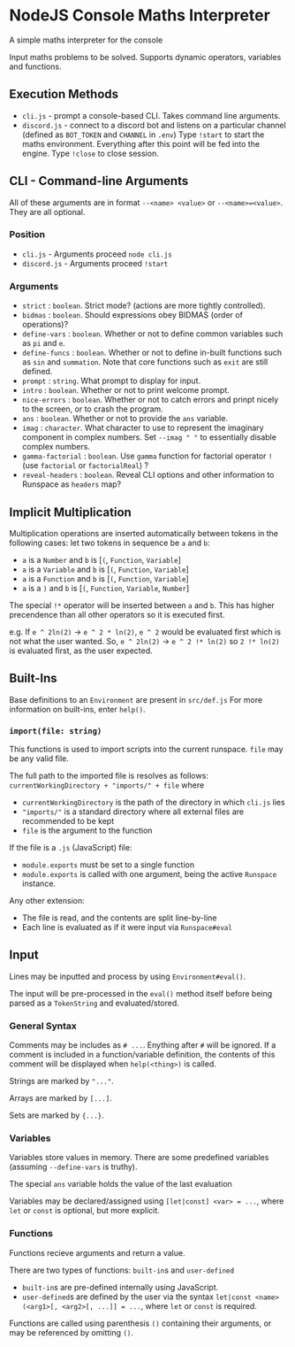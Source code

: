 # NodeJS Console Maths Interpreter
A simple maths interpreter for the console

Input maths problems to be solved. Supports dynamic operators, variables and functions.

## Execution Methods
- `cli.js` - prompt a console-based CLI. Takes command line arguments.
- `discord.js` - connect to a discord bot and listens on a particular channel (defined as `BOT_TOKEN` and `CHANNEL` in `.env`)
  Type `!start` to start the maths environment. Everything after this point will be fed into the engine. Type `!close` to close session.

## CLI - Command-line Arguments
All of these arguments are in format `--<name> <value>` or `--<name>=<value>`. They are all optional.

### Position
- `cli.js` - Arguments proceed `node cli.js`
- `discord.js` - Arguments proceed `!start`

### Arguments
- `strict` : `boolean`. Strict mode? (actions are more tightly controlled).
- `bidmas` : `boolean`. Should expressions obey BIDMAS (order of operations)?
- `define-vars` : `boolean`. Whether or not to define common variables such as `pi` and `e`.
- `define-funcs` : `boolean`. Whether or not to define in-built functions such as `sin` and `summation`. Note that core functions such as `exit` are still defined.
- `prompt` : `string`. What prompt to display for input.
- `intro` : `boolean`. Whether or not to print welcome prompt.
- `nice-errors` : `boolean`. Whether or not to catch errors and prinpt nicely to the screen, or to crash the program.
- `ans` : `boolean`. Whether or not to provide the `ans` variable.
- `imag` : `character`. What character to use to represent the imaginary component in complex numbers. Set `--imag " "` to essentially disable complex numbers.
- `gamma-factorial` : `boolean`. Use `gamma` function for factorial operator `!` (use `factorial` or `factorialReal`) ?
- `reveal-headers` : `boolean`. Reveal CLI options and other information to Runspace as `headers` map?

## Implicit Multiplication
Multiplication operations are inserted automatically between tokens in the following cases:
let two tokens in sequence be `a` and `b`:
- `a` is a `Number` and `b` is [`(`, `Function`, `Variable`]
- `a` is a `Variable` and `b` is [`(`, `Function`, `Variable`]
- `a` is a `Function` and `b` is [`(`, `Function`, `Variable`]
- `a` is a `)` and `b` is [`(`, `Function`, `Variable`, `Number`]

The special `!*` operator will be inserted between `a` and `b`. This has higher precendence than all other operators so it is executed first.

e.g. If `e ^ 2ln(2)` -> `e ^ 2 * ln(2)`, `e ^ 2` would be evaluated first which is not what the user wanted.
So, `e ^ 2ln(2)` -> `e ^ 2 !* ln(2)` so `2 !* ln(2)` is evaluated first, as the user expected.

## Built-Ins
Base definitions to an `Environment` are present in `src/def.js`
For more information on built-ins, enter `help()`.

### `import(file: string)`
This functions is used to import scripts into the current runspace. `file` may be any valid file.

The full path to the imported file is resolves as follows: `currentWorkingDirectory + "imports/" + file` where
- `currentWorkingDirectory` is the path of the directory in which `cli.js` lies
- `"imports/"` is a standard directory where all external files are recommended to be kept
- `file` is the argument to the function


If the file is a `.js` (JavaScript) file:
- `module.exports` must be set to a single function
- `module.exports` is called with one argument, being the active `Runspace` instance.

Any other extension:
- The file is read, and the contents are split line-by-line
- Each line is evaluated as if it were input via `Runspace#eval`

## Input
Lines may be inputted and process by using `Environment#eval()`.

The input will be pre-processed in the `eval()` method itself before being parsed as a `TokenString` and evaluated/stored.

### General Syntax

Comments may be includes as `# ...`. Enything after `#` will be ignored. If a comment is included in a function/variable definition, the contents of this comment will be displayed when `help(<thing>)` is called.

Strings are marked by `"..."`.

Arrays are marked by `[...]`.

Sets are marked by `{...}`.

### Variables
Variables store values in memory. There are some predefined variables (assuming `--define-vars` is truthy).

The special `ans` variable holds the value of the last evaluation

Variables may be declared/assigned using `[let|const] <var> = ...`, where `let` or `const` is optional, but more explicit.

### Functions
Functions recieve arguments and return a value.

There are two types of functions: `built-in`s and `user-defined`
- `built-in`s are pre-defined internally using JavaScript.
- `user-defined`s are defined by the user via the syntax `let|const <name>(<arg1>[, <arg2>[, ...]] = ...`, where `let` or `const` is required.

Functions are called using parenthesis `()` containing their arguments, or may be referenced by omitting `()`.